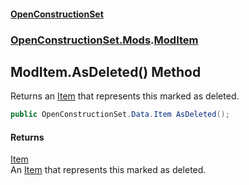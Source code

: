#### [OpenConstructionSet](index.md 'index')
### [OpenConstructionSet.Mods](index.md#OpenConstructionSet_Mods 'OpenConstructionSet.Mods').[ModItem](RZThR5Y52fbBYJ8EaGN2IQ.md 'OpenConstructionSet.Mods.ModItem')
## ModItem.AsDeleted() Method
Returns an [Item](n8yymaCCgJR7t826C4USew.md 'OpenConstructionSet.Data.Item') that represents this marked as deleted.  
```csharp
public OpenConstructionSet.Data.Item AsDeleted();
```
#### Returns
[Item](n8yymaCCgJR7t826C4USew.md 'OpenConstructionSet.Data.Item')  
An [Item](n8yymaCCgJR7t826C4USew.md 'OpenConstructionSet.Data.Item') that represents this marked as deleted.
